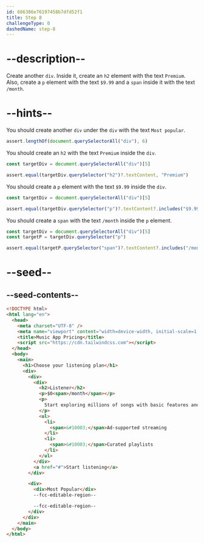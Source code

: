 ```yaml
---
id: 686386e76197458b7dfd52f1
title: Step 8
challengeType: 0
dashedName: step-8
---
```


# --description--

Create another `div`. Inside it, create an `h2` element with the text `Premium`. Also, create a `p` element with the text `$9.99` and a `span` inside it with the text `/month`.

# --hints--

You should create another `div` under the `div` with the text `Most popular`.

```js
assert.lengthOf(document.querySelectorAll("div"), 6)
```

You should create an `h2` with the text `Premium` inside the `div`.

```js
const targetDiv = document.querySelectorAll("div")[5]

assert.equal(targetDiv.querySelector("h2")?.textContent, "Premium")
```

You should create a `p` element with the text `$9.99` inside the `div`.

```js
const targetDiv = document.querySelectorAll("div")[5]

assert.equal(targetDiv.querySelector("p")?.textContent?.includes("$9.99"), true)
```

You should create a `span` with the text `/month` inside the `p` element.

```js
const targetDiv = document.querySelectorAll("div")[5]
const targetP = targetDiv.querySelector("p")

assert.equal(targetP.querySelector("span")?.textContent?.includes("/month"), true)
```

# --seed--

## --seed-contents--

```html
<!DOCTYPE html>
<html lang="en">
  <head>
    <meta charset="UTF-8" />
    <meta name="viewport" content="width=device-width, initial-scale=1.0" />
    <title>Music App Pricing</title>
    <script src="https://cdn.tailwindcss.com"></script>
  </head>
  <body>
    <main>
      <h1>Choose your listening plan</h1>
      <div>
        <div>
          <div>
            <h2>Listener</h2>
            <p>$0<span>/month</span></p>
            <p>
              Start exploring millions of songs with basic features and ads.
            </p>
            <ul>
              <li>
                <span>&#10003;</span>Ad-supported streaming
              </li>
              <li>
                <span>&#10003;</span>Curated playlists
              </li>
            </ul>
          </div>
          <a href="#">Start listening</a>
        </div>

        <div>
          <div>Most Popular</div>
          --fcc-editable-region--

          --fcc-editable-region--
        </div>
      </div>
    </main>
  </body>
</html>
```
